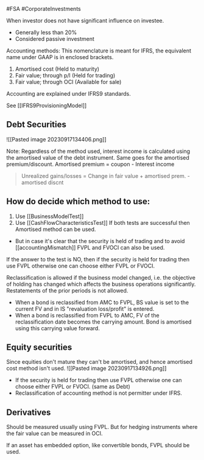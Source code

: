 #FSA #CorporateInvestments 

When investor does not have significant influence on investee. 
- Generally less than 20% 
- Considered passive investment 

Accounting methods: 
This nomenclature is meant for IFRS, the equivalent name under GAAP is in enclosed brackets. 
1. Amortised cost  (Held to maturity)
2. Fair value; through p/l (Held for trading)
3. Fair value; through OCI (Available for sale)

Accounting are explained under IFRS9 standards. 

See [[IFRS9ProvisioningModel]] 
## Debt Securities 
![[Pasted image 20230917134406.png]]

Note: Regardless of the method used, interest income is calculated using the amortised value of the debt instrument. Same goes for the amortised premium/discount. 
Amortised premium = coupon - Interest income 

> Unrealized gains/losses = Change in fair value + amortised prem. - amortised discnt

## How do decide which method to use: 
1. Use [[BusinessModelTest]]
2. Use [[CashFlowCharacteristicsTest]]
If both tests are successful then Amortised method can be used. 
- But in case it's clear that the security is held of trading and to avoid [[accountingMismatch]] FVPL and FVOCI can also be used. 

If the answer to the test is NO, then 
	if the security is held for trading then use FVPL otherwise one can choose either FVPL or FVOCI.

Reclassification is allowed if the business model changed, i.e. the objective of holding has changed which affects the business operations significantly.
Restatements of the prior periods is not allowed. 
- When a bond is reclassified from AMC to FVPL, BS value is set to the current FV and in IS "revaluation loss/profit" is entered. 
- When a bond is reclassified from FVPL to AMC, FV of the reclassification date becomes the carrying amount. Bond is amortised using this carrying value forward. 

## Equity securities 
Since equities don't mature they can't be amortised, and hence amortised cost method isn't used. 
![[Pasted image 20230917134926.png]]


- If the security is held for trading then use FVPL otherwise one can choose either FVPL or FVOCI. (same as Debt)
- Reclassification of accounting method is not permitter under IFRS.

## Derivatives 
Should be measured usually using FVPL. 
But for hedging instruments where the fair value can be measured in OCI. 

If an asset has embedded option, like convertible bonds, FVPL should be used. 

